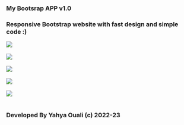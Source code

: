 <h3>My Bootsrap APP v1.0</h3>
<h3>Responsive Bootstrap website with fast design and simple code :) </h3>
<img src="cloud/screenshot1.JPG"/>
<br></br>
<img src="cloud/screenshot2.JPG"/>
<br></br>
<img src="cloud/screenshot3.JPG"/>
<br></br>
<img src="cloud/screenshot4.JPG"/>
<br></br>
<img src="cloud/screenshot5.JPG"/>
<br></br>
<h3>Developed By Yahya Ouali (c) 2022-23</h3>
